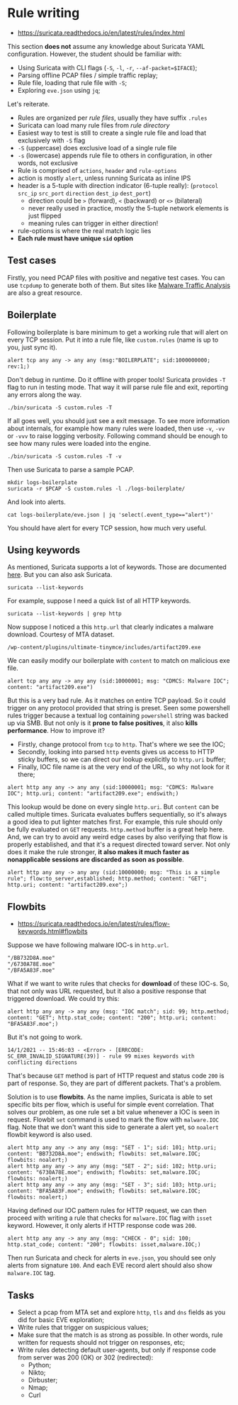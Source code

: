 # Rule writing

* https://suricata.readthedocs.io/en/latest/rules/index.html

This section **does not** assume any knowledge about Suricata YAML configuration. However, the student should be familiar with:
* Using Suricata with CLI flags (`-S`, `-l`, `-r`, `--af-packet=$IFACE`);
* Parsing offline PCAP files / simple traffic replay;
* Rule file, loading that rule file with `-S`;
* Exploring `eve.json` using `jq`;

Let's reiterate.
* Rules are organized per *rule files*, usually they have suffix `.rules`
* Suricata can load many rule files from *rule directory*
* Easiest way to test is still to create a single rule file and load that exclusively with `-S` flag
* `-S` (uppercase) does exclusive load of a single rule file
* `-s` (lowercase) appends rule file to others in configuration, in other words, not exclusive
* Rule is comprised of `actions`, `header` and `rule-options`
* action is mostly `alert`, unless running Suricata as inline IPS
* header is a 5-tuple with direction indicator (6-tuple really): (`protocol` `src_ip` `src_port` `direction` `dest_ip` `dest_port`)
    * direction could be `>` (forward), `<` (backward) or `<>` (bilateral)
    * never really used in practice, mostly the 5-tuple network elements is just flipped
    * meaning rules can trigger in either direction!
* rule-options is where the real match logic lies
* **Each rule must have unique `sid` option**

## Test cases

Firstly, you need PCAP files with positive and negative test cases. You can use `tcpdump` to generate both of them. But sites like [Malware Traffic Analysis](https://www.malware-traffic-analysis.net/) are also a great resource.

## Boilerplate

Following boilerplate is bare minimum to get a working rule that will alert on every TCP session. Put it into a rule file, like `custom.rules` (name is up to you, just sync it).

```
alert tcp any any -> any any (msg:"BOILERPLATE"; sid:1000000000; rev:1;)
```

Don't debug in runtime. Do it offline with proper tools! Suricata provides `-T` flag to run in testing mode. That way it will parse rule file and exit, reporting any errors along the way.

```
./bin/suricata -S custom.rules -T
```

If all goes well, you should just see a exit message. To see more information about internals, for example how many rules were loaded, then use `-v`, `-vv` or `-vvv` to raise logging verbosity. Following command should be enough to see how many rules were loaded into the engine.

```
./bin/suricata -S custom.rules -T -v
```

Then use Suricata to parse a sample PCAP.

```
mkdir logs-boilerplate
suricata -r $PCAP -S custom.rules -l ./logs-boilerplate/
```

And look into alerts.

```
cat logs-boilerplate/eve.json | jq 'select(.event_type=="alert")'
```

You should have alert for every TCP session, how much very useful.

## Using keywords

As mentioned, Suricata supports a lot of keywords. Those are documented [here](https://suricata.readthedocs.io/en/latest/rules/index.html). But you can also ask Suricata.

```
suricata --list-keywords
```

For example, suppose I need a quick list of all HTTP keywords.

```
suricata --list-keywords | grep http
```

Now suppose I noticed a this `http.url` that clearly indicates a malware download. Courtesy of MTA dataset.

```
/wp-content/plugins/ultimate-tinymce/includes/artifact209.exe
```

We can easily modify our boilerplate with `content` to match on malicious exe file.

```
alert tcp any any -> any any (sid:10000001; msg: "CDMCS: Malware IOC"; content: "artifact209.exe")
```

But this is a very bad rule. As it matches on entire TCP payload. So it could trigger on any protocol provided that string is preset. Seen some powershell rules trigger because a textual log containing `powershell` string was backed up via SMB. But not only is it **prone to false positives**, it also **kills performance**. How to improve it?

* Firstly, change protocol from `tcp` to `http`. That's where we see the IOC;
* Secondly, looking into parsed `http` events gives us access to HTTP sticky buffers, so we can direct our lookup explicitly to `http.uri` buffer;
* Finally, IOC file name is at the very end of the URL, so why not look for it there;

```
alert http any any -> any any (sid:10000001; msg: "CDMCS: Malware IOC"; http.uri; content: "artifact209.exe"; endswith;)
```

This lookup would be done on every single `http.uri`. But `content` can be called multiple times. Suricata evaluates buffers sequentially, so it's always a good idea to put lighter matches first. For example, this rule should only be fully evaluated on `GET` requests. `http.method` buffer is a great help here. And, we can try to avoid any weird edge cases by also verifying that flow is properly established, and that it's a request directed toward server. Not only does it make the rule stronger, **it also makes it much faster as nonapplicable sessions are discarded as soon as possible**.

```
alert http any any -> any any (sid:10000000; msg: "This is a simple rule"; flow:to_server,established; http.method; content: "GET"; http.uri; content: "artifact209.exe";)
```

## Flowbits

* https://suricata.readthedocs.io/en/latest/rules/flow-keywords.html#flowbits

Suppose we have following malware IOC-s in `http.url`.

```
"/BB732D8A.moe"
"/6730A78E.moe"
"/BFA5A83F.moe"
```

What if we want to write rules that checks for **download** of these IOC-s. So, that not only was URL requested, but it also a positive response that triggered download. We could try this:

```
alert http any any -> any any (msg: "IOC match"; sid: 99; http.method; content: "GET"; http.stat_code; content: "200"; http.uri; content: "BFA5A83F.moe";)
```

But it's not going to work.

```
14/1/2021 -- 15:46:03 - <Error> - [ERRCODE: SC_ERR_INVALID_SIGNATURE(39)] - rule 99 mixes keywords with conflicting directions
```

That's because `GET` method is part of HTTP request and status code `200` is part of response. So, they are part of different packets. That's a problem.

Solution is to use **flowbits**. As the name implies, Suricata is able to set specific bits per flow, which is useful for simple event correlation. That solves our problem, as one rule set a bit value whenever a IOC is seen in request. Flowbit `set` command is used to mark the flow with `malware.IOC` flag. Note that we don't want this side to generate a alert yet, so `noalert` flowbit keyword is also used.

```
alert http any any -> any any (msg: "SET - 1"; sid: 101; http.uri; content: "BB732D8A.moe"; endswith; flowbits: set,malware.IOC; flowbits: noalert;)
alert http any any -> any any (msg: "SET - 2"; sid: 102; http.uri; content: "6730A78E.moe"; endswith; flowbits: set,malware.IOC; flowbits: noalert;)
alert http any any -> any any (msg: "SET - 3"; sid: 103; http.uri; content: "BFA5A83F.moe"; endswith; flowbits: set,malware.IOC; flowbits: noalert;)
```

Having defined our IOC pattern rules for HTTP request, we can then proceed with writing a rule that checks for `malware.IOC` flag with `isset` keyword. However, it only alerts if HTTP response code was `200`.

```
alert http any any -> any any (msg: "CHECK - 0"; sid: 100; http.stat_code; content: "200"; flowbits: isset,malware.IOC;)
```

Then run Suricata and check for alerts in `eve.json`, you should see only alerts from signature `100`. And each EVE record alert should also show `malware.IOC` tag.

## Tasks

* Select a pcap from MTA set and explore `http`, `tls` and `dns` fields as you did for basic EVE exploration;
* Write rules that trigger on suspicious values;
* Make sure that the match is as strong as possible. In other words, rule written for requests should not trigger on responses, etc;
* Write rules detecting default user-agents, but only if response code from server was 200 (OK) or 302 (redirected):
  * Python;
  * Nikto;
  * Dirbuster;
  * Nmap;
  * Curl
